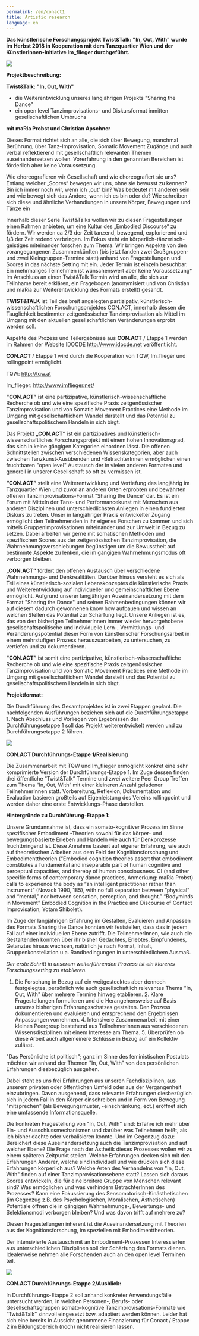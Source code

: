 ```yaml
---
permalink: /en/conact1
title: Artistic research
language: en
---
```

**Das künstlerische Forschungsprojekt Twist&Talk: "In, Out, With" wurde im Herbst 2018 in Kooperation mit dem Tanzquartier Wien und der KünstlerInnen-Initiative Im_flieger durchgeführt.**

![](/assets/uploads/img_1828.jpg)

**Projektbeschreibung:**

**Twist&Talk: "In, Out, With"**

* die Weiterentwicklung unseres langjährigen Projekts "Sharing the Dance"
* ein open level Tanzimprovisations- und Diskursformat inmitten gesellschaftlichen Umbruchs

**mit maRia Probst und Christian Apschner**

Dieses Format richtet sich an alle, die sich über Bewegung, manchmal Berührung, über Tanz-Improvisation, Somatic Movement Zugänge und auch verbal reflektierend mit gesellschaftlich relevanten Themen auseinandersetzen wollen. Vorerfahrung in den genannten Bereichen ist förderlich aber keine Voraussetzung. 

Wie choreografieren wir Gesellschaft und wie choreografiert sie uns? Entlang welcher „Scores“ bewegen wir uns, ohne sie bewusst zu kennen? Bin ich immer noch wir, wenn ich „out“ bin? Was bedeutet mit anderen sein und wie bewegt sich das Andere, wenn ich es bin oder du? Wie schreiben sich diese und ähnliche Verhandlungen in unsere Körper, Bewegungen und Tänze ein

Innerhalb dieser Serie Twist&Talks wollen wir zu diesen Fragestellungen einen Rahmen anbieten, um eine Kultur des „Embodied Discourse“ zu fördern. Wir werden ca 2/3 der Zeit tanzend, bewegend, explorierend und 1/3 der Zeit redend verbringen. Im Fokus steht ein körperlich-tänzerisch-geistiges miteinander forschen zum Thema. Wir bringen Aspekte von den vorangegangenen Zusammenkünften (bis jetzt fanden zwei Großgruppen- und zwei Kleingruppen-Termine statt) anhand von Fragestellungen und Scores in das nächste Setting mit ein. Jeder Termin ist einzeln besuchbar. Ein mehrmaliges Teilnehmen ist wünschenswert aber keine Voraussetzung* Im Anschluss an einen Twist&Talk Termin wird an alle, die sich zur Teilnhame bereit erklären, ein Fragebogen (anonymisiert und von Christian und maRia zur Weiterentwicklung des Formats erstellt) gesandt.

**TWIST&TALK** ist Teil des breit angelegten partizipativ, künstlerisch-wissenschaftlichen Forschungsprojektes CON.ACT, innerhalb dessen die Tauglichkeit bestimmter zeitgenössischer Tanzimprovisation als Mittel im Umgang mit den aktuellen gesellschaftlichen Veränderungen erprobt werden soll.

Aspekte des Prozess und Teilergebnisse aus **CON.ACT** / Etappe 1 werden im Rahmen der Website IDOCDE http://www.idocde.net veröffentlicht.

**CON.ACT** / Etappe 1 wird durch die Kooperation von TQW, Im_flieger und rollingpoint ermöglicht.

TQW: <http://tqw.at>

Im_flieger: <http://www.imflieger.net/>

**"CON.ACT”** ist eine partizipative, künstlerisch-wissenschaftliche Recherche ob und wie eine spezifische Praxis zeitgenössischer Tanzimprovisation und von Somatic Movement Practices eine Methode im Umgang mit gesellschaftlichem Wandel darstellt und das Potential zu gesellschaftspolitischem Handeln in sich birgt.

Das Projekt **„CON.ACT“** ist ein partizipatives und künstlerisch-wissenschaftliches Forschungsprojekt mit einem hohen Innovationsgrad, das sich in keine gängigen Kategorien einordnen lässt. Die offenen Schnittstellen zwischen verschiedenen Wissenskategorien, aber auch zwischen Tanzkunst-Ausübenden und -BetrachterInnen ermöglichen einen fruchtbaren "open level" Austausch der in vielen anderen Formaten und generell in unserer Gesellschaft so oft zu vermissen ist.

**“CON.ACT”** stellt eine Weiterentwicklung und Vertiefung des langjährig im Tanzquartier Wien und zuvor an anderen Orten erprobten und bewährten offenen Tanzimprovisations-Format “Sharing the Dance” dar. Es ist ein Forum mit Mitteln der Tanz- und Performancekunst mit Menschen aus anderen Disziplinen und unterschiedlichsten Anliegen in einen fundierten Diskurs zu treten. Unser in langjähriger Praxis entwickelter Zugang ermöglicht den Teilnehmenden in ihr eigenes Forschen zu kommen und sich mittels Gruppenimprovisationen miteinander und zur Umwelt in Bezug zu setzen. Dabei arbeiten wir gerne mit somatischen Methoden und spezifischen Scores aus der zeitgenössischen Tanzimprovisation, die Wahrnehmungsverschiebungen begünstigen um die Bewusstheit auf bestimmte Aspekte zu lenken, die im gängigen Wahrnehmungsmodus oft verborgen bleiben.

**„CON.ACT“** fördert den offenen Austausch über verschiedene Wahrnehmungs- und Denkrealitäten. Darüber hinaus versteht es sich als Teil eines künstlerisch-sozialen Lebenskonzeptes die künstlerische Praxis und Weiterentwicklung auf individueller und gemeinschaftlicher Ebene ermöglicht. Aufgrund unserer langjährigen Auseinandersetzung mit dem Format "Sharing the Dance" und seinen Rahmenbedingungen können wir auf diesem dadurch gewonnenen know how aufbauen und wissen an welchen Stellen das Potential zur Schärfung liegt. Unsere Anliegen ist es, das von den bisherigen TeilnehmerInnen immer wieder hervorgehobene gesellschaftspolitische und individuelle Lern-, Vermittlungs- und Veränderungspotential dieser Form von künstlerischer Forschungsarbeit in einem mehrstufigen Prozess herauszuarbeiten, zu untersuchen, zu vertiefen und zu dokumentieren.

**"CON.ACT”** ist somit eine partizipative, künstlerisch-wissenschaftliche Recherche ob und wie eine spezifische Praxis zeitgenössischer Tanzimprovisation und von Somatic Movement Practices eine Methode im Umgang mit gesellschaftlichem Wandel darstellt und das Potential zu gesellschaftspolitischem Handeln in sich birgt.

**Projektformat:**

Die Durchführung des Gesamtprojektes ist in zwei Etappen geplant. Die nachfolgenden Ausführungen beziehen sich auf die Durchführungsetappe 1. Nach Abschluss und Vorliegen von Ergebnissen der Durchführungsetappe 1 soll das Projekt weiterentwickelt werden und zu Durchführungsetappe 2 führen.

![](/assets/uploads/img_1783.jpg)

**CON.ACT Durchführungs-Etappe 1/Realisierung**

Die Zusammenarbeit mit TQW und Im_flieger ermöglicht konkret eine sehr komprimierte Version der Durchführungs-Etappe 1. Im Zuge dessen finden drei öffentliche “Twist&Talk” Termine und zwei weitere Peer Group Treffen zum Thema “In, Out, With” mit einer kleineren Anzahl geladener TeilnehmerInnen statt. Vorbereitung, Reflexion, Dokumentation und Evaluation basieren großteils auf Eigenleistung des Vereins rollingpoint und werden daher eine erste Entwicklungs-Phase darstellen.

**Hintergründe zu Durchführung-Etappe 1:** 

Unsere Grundannahme ist, dass ein somato-kognitiver Prozess im Sinne spezifischer Embodiment -Theorien sowohl für das körper- und bewegungsbasierte Erleben und Handeln wie auch für Denkprozesse fruchtbringend ist. Diese Annahme basiert auf eigener Erfahrung, wie auch auf theoretischen Arbeiten aus dem Feld der Kognitionsforschung und Embodimenttheorien (“Embodied cognition theories assert that embodiment constitutes a fundamental and inseparable part of human cognitive and perceptual capacities, and thereby of human consciousness. CI (and other specific forms of contemporary dance practices, Anmerkung: maRia Probst) calls to experience the body as “an intelligent practitioner rather than instrument” (Novack 1990, 185), with no full separation between “physical” and “mental,” nor between sensation, perception, and thought.” “Bodyminds in Movement” Embodied Cognition in the Practice and Discourse of Contact Improvisation, Yotam Shibolet).

Im Zuge der langjährigen Erfahrung im Gestalten, Evaluieren und Anpassen des Formats Sharing the Dance konnten wir feststellen, dass das in jedem Fall auf einer individuellen Ebene zutrifft. Die TeilnehmerInnen, wie auch die Gestaltenden konnten über ihr bisher Gedachtes, Erlebtes, Empfundenes, Getanztes hinaus wachsen, natürlich je nach Format, Inhalt, Gruppenkonstellation u.a. Randbedingungen in unterschiedlichem Ausmaß.

*Der erste Schritt in unserem weiterführenden Prozess ist ein klareres Forschungssetting zu etablieren.*

1. Die Forschung in Bezug auf ein weitgestecktes aber dennoch festgelegtes, persönlich wie auch gesellschaftlich relevantes Thema "In, Out, With" über mehrere Termine hinweg etablieren. 2. Klare Fragestellungen formulieren und die Herangehensweise auf Basis unseres bisherigen Erfahrungsschatzes gestalten. Den Prozess dokumentieren und evaluieren und entsprechend den Ergebnissen Anpassungen vornehmen. 4. Intensivere Zusammenarbeit mit einer kleinen Peergroup bestehend aus TeilnehmerInnen aus verschiedenen Wissensdisziplinen mit einem Interesse am Thema. 5. Überprüfen ob diese Arbeit auch allgemeinere Schlüsse in Bezug auf ein Kollektiv zulässt.

"Das Persönliche ist politisch"; ganz im Sinne des feministischen Postulats möchten wir anhand der Themen "In, Out, With" von den persönlichen Erfahrungen diesbezüglich ausgehen.

Dabei steht es uns frei Erfahrungen aus unseren Fachdisziplinen, aus unserem privaten oder öffentlichen Umfeld oder aus der Vergangenheit einzubringen. Davon ausgehend, dass relevante Erfahrungen diesbezüglich sich in jedem Fall in den Körper einschreiben und in Form von Bewegung "mitsprechen" (als Bewegungsmuster, -einschränkung, ect.) eröffnet sich eine umfassende Informationsquelle.

Die konkreten Fragestellung von "In, Out, With" sind: Erfahre ich mehr über Ein- und Ausschlussmechanismen und darüber was Teilnehmen heißt, als ich bisher dachte oder verbalisieren konnte. Und im Gegenzug dazu: Bereichert diese Auseinandersetzung auch die Tanzimprovisation und auf welcher Ebene? Die Frage nach der Ästhetik dieses Prozesses wollen wir zu einem späteren Zeitpunkt stellen. Welche Erfahrungen decken sich mit den Erfahrungen Anderer, welche sind individuell und wie drücken sich diese Erfahrungen körperlich aus? Welche Arten des Verhandelns von "In, Out, With" finden auf einer Tanzimprovisationsebene statt? Lassen sich daraus Scores entwickeln, die für eine breitere Gruppe von Menschen relevant sind? Was ermöglichen und was verhindern BetrachterInnen des Prozesses? Kann eine Fokussierung des Sensomotorisch-Kinästhetischen (im Gegenzug z.B. des Psychologischen, Moralischen, Ästhetischen) Potentiale öffnen die in gängigen Wahrnehmungs-, Bewertungs- und Selektionsmodi verborgen bleiben? Und was davon trifft auf mehrere zu?

Diesen Fragestellungen inherent ist die Auseinandersetzung mit Theorien aus der Kognitionsforschung, im speziellen mit Embodimenttheorien.

Der intensivierte Austausch mit an Embodiment-Prozessen Interessierten aus unterschiedlichen Disziplinen soll der Schärfung des Formats dienen. Idealerweise nehmen alle Forschenden auch an den open level Terminen teil.

![](/assets/uploads/img_1737.jpg)

**CON.ACT Durchführungs-Etappe 2/Ausblick:**

In Durchführungs-Etappe 2 soll anhand konkreter Anwendungsfälle untersucht werden, in welchen Personen-, Berufs- oder Gesellschaftsgruppen somato-kognitive Tanzimprovisations-Formate wie “Twist&Talk” sinnvoll eingesetzt bzw. adaptiert werden können. Leider hat sich eine bereits in Aussicht genommene Finanzierung für Conact / Etappe 2 im Bildungsbereich (noch) nicht realisieren lassen.